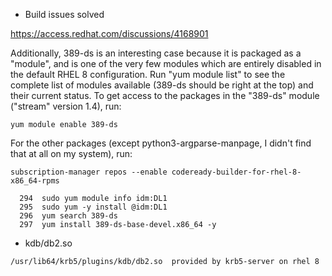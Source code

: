 -  Build issues solved

https://access.redhat.com/discussions/4168901

Additionally, 389-ds is an interesting case because it is packaged as a "module", and is one of the very few modules which are entirely disabled in the default RHEL 8 configuration. Run "yum module list" to see the complete list of modules available (389-ds should be right at the top) and their current status. To get access to the packages in the "389-ds" module ("stream" version 1.4), run:

```
yum module enable 389-ds
```
For the other packages (except python3-argparse-manpage, I didn't find that at all on my system), run:

```
subscription-manager repos --enable codeready-builder-for-rhel-8-x86_64-rpms
```
```
  294  sudo yum module info idm:DL1
  295  sudo yum -y install @idm:DL1
  296  yum search 389-ds
  297  yum install 389-ds-base-devel.x86_64 -y
```
- kdb/db2.so
```
/usr/lib64/krb5/plugins/kdb/db2.so  provided by krb5-server on rhel 8

```
